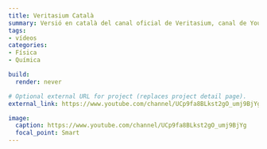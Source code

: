 ```yaml
---
title: Veritasium Català
summary: Versió en català del canal oficial de Veritasium, canal de YouTube dedicat a la difusió científica creat per Derek Muller.
tags:
- vídeos
categories:
- Física
- Química

build:
  render: never

# Optional external URL for project (replaces project detail page).
external_link: https://www.youtube.com/channel/UCp9fa8BLkst2gO_umj9BjYg

image:
  caption: https://www.youtube.com/channel/UCp9fa8BLkst2gO_umj9BjYg
  focal_point: Smart
---
```


